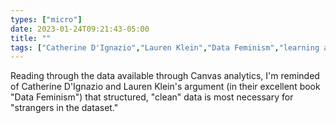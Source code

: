 ```yaml
---
types: ["micro"]
date: 2023-01-24T09:21:43-05:00
title: ""
tags: ["Catherine D'Ignazio","Lauren Klein","Data Feminism","learning analytics","Canvas","LMS"]
---
```

Reading through the data available through Canvas analytics, I'm reminded of Catherine D'Ignazio and Lauren Klein's argument (in their excellent book "Data Feminism") that structured, "clean" data is most necessary for "strangers in the dataset."

